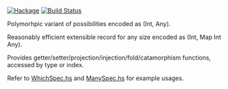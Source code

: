 [![Hackage](https://img.shields.io/hackage/v/data-diverse.svg)](https://hackage.haskell.org/package/data-diverse)
[![Build Status](https://secure.travis-ci.org/louispan/data-diverse.png?branch=master)](http://travis-ci.org/louispan/data-diverse)

Polymorhpic variant of possibilities encoded as (Int, Any).

Reasonably efficient extensible record for any size encoded as (Int, Map Int Any).

Provides getter/setter/projection/injection/fold/catamorphism functions,
accessed by type or index.

Refer to [WhichSpec.hs](test/Data/Diverse/WhichSpec.hs) and [ManySpec.hs](test/Data/Diverse/ManySpec.hs) for example usages.
